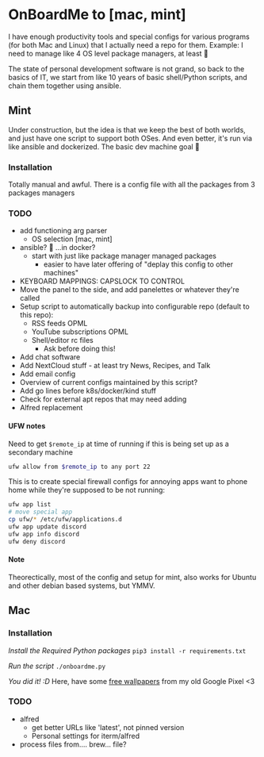 # OnBoardMe to [mac, mint]
I have enough productivity tools and special configs for various programs (for both Mac and Linux) that I actually need a repo for them. Example: I need to manage like 4 OS level package managers, at least 🤦

The state of personal development software is not grand, so back to the basics of IT, we start from like 10 years of basic shell/Python scripts, and chain them together using ansible.

## Mint
Under construction, but the idea is that we keep the best of both worlds, and just have one script to support both OSes. And even better, it's run via like ansible and dockerized. The basic dev machine goal :blue_heart:

### Installation
Totally manual and awful. There is a config file with all the packages from 3 packages managers

### TODO
* add functioning arg parser
  * OS selection [mac, mint] 
* ansible? 🤔 ...in docker?
  * start with just like package manager managed packages
    * easier to have later offering of "deplay this config to other machines"
* KEYBOARD MAPPINGS: CAPSLOCK TO CONTROL
* Move the panel to the side, and add panelettes or whatever they're called
* Setup script to automatically backup into configurable repo (default to this repo):
  * RSS feeds OPML
  * YouTube subscriptions OPML
  * Shell/editor rc files
    * Ask before doing this!
* Add chat software
* Add NextCloud stuff - at least try News, Recipes, and Talk
* Add email config
* Overview of current configs maintained by this script?
* Add go lines before k8s/docker/kind stuff
* Check for external apt repos that may need adding
* Alfred replacement

#### UFW notes
Need to get `$remote_ip` at time of running if this is being set up as a secondary machine
```bash
ufw allow from $remote_ip to any port 22
```
This is to create special firewall configs for annoying apps want to phone home while they're supposed to be not running:
```bash
ufw app list
# move special app 
cp ufw/* /etc/ufw/applications.d
ufw app update discord
ufw app info discord
ufw deny discord
```

#### Note
Theorectically, most of the config and setup for mint, also works for Ubuntu and other debian based systems, but YMMV.

## Mac
### Installation
*Install the Required Python packages*
`pip3 install -r requirements.txt`

*Run the script*
`./onboardme.py`

*You did it! :D* Here, have some [free wallpapers](https://photos.app.goo.gl/mGjmG4o6JB9xxK7BA) from my old Google Pixel <3

### TODO
* alfred
  * get better URLs like 'latest', not pinned version
  * Personal settings for iterm/alfred
* process files from.... brew... file?
